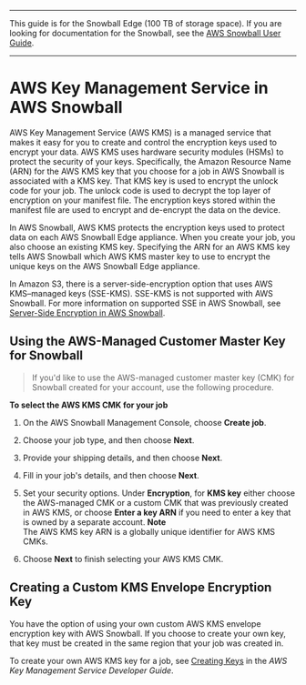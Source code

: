 --------

This guide is for the Snowball Edge \(100 TB of storage space\)\. If you are looking for documentation for the Snowball, see the [AWS Snowball User Guide](http://docs.aws.amazon.com/snowball/latest/ug/whatissnowball.html)\.

--------

# AWS Key Management Service in AWS Snowball<a name="kms"></a>

AWS Key Management Service \(AWS KMS\) is a managed service that makes it easy for you to create and control the encryption keys used to encrypt your data\. AWS KMS uses hardware security modules \(HSMs\) to protect the security of your keys\. Specifically, the Amazon Resource Name \(ARN\) for the AWS KMS key that you choose for a job in AWS Snowball is associated with a KMS key\. That KMS key is used to encrypt the unlock code for your job\. The unlock code is used to decrypt the top layer of encryption on your manifest file\. The encryption keys stored within the manifest file are used to encrypt and de\-encrypt the data on the device\.

In AWS Snowball, AWS KMS protects the encryption keys used to protect data on each AWS Snowball Edge appliance\. When you create your job, you also choose an existing KMS key\. Specifying the ARN for an AWS KMS key tells AWS Snowball which AWS KMS master key to use to encrypt the unique keys on the AWS Snowball Edge appliance\.

In Amazon S3, there is a server\-side\-encryption option that uses AWS KMS–managed keys \(SSE\-KMS\)\. SSE\-KMS is not supported with AWS Snowball\. For more information on supported SSE in AWS Snowball, see [Server\-Side Encryption in AWS Snowball](security.md#sse)\.

## Using the AWS\-Managed Customer Master Key for Snowball<a name="defaultenvelopekey"></a>

>If you'd like to use the AWS\-managed customer master key \(CMK\) for Snowball created for your account, use the following procedure\.

**To select the AWS KMS CMK for your job**

1. On the AWS Snowball Management Console, choose **Create job**\.

1. Choose your job type, and then choose **Next**\.

1. Provide your shipping details, and then choose **Next**\.

1. Fill in your job's details, and then choose **Next**\.

1. Set your security options\. Under **Encryption**, for **KMS key** either choose the AWS\-managed CMK or a custom CMK that was previously created in AWS KMS, or choose **Enter a key ARN** if you need to enter a key that is owned by a separate account\.
**Note**  
The AWS KMS key ARN is a globally unique identifier for AWS KMS CMKs\.

1. Choose **Next** to finish selecting your AWS KMS CMK\.

## Creating a Custom KMS Envelope Encryption Key<a name="customenvelopekey"></a>

You have the option of using your own custom AWS KMS envelope encryption key with AWS Snowball\. If you choose to create your own key, that key must be created in the same region that your job was created in\.

To create your own AWS KMS key for a job, see [Creating Keys](http://docs.aws.amazon.com/kms/latest/developerguide/create-keys.html) in the *AWS Key Management Service Developer Guide*\.